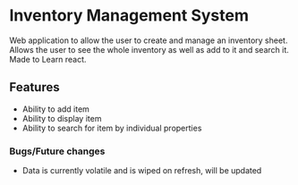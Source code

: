 # Inventory Management System

Web application to allow the user to create and manage an inventory sheet. Allows the user to see the whole inventory as well as add to it and search it.  
Made to Learn react.

## Features

- Ability to add item
- Ability to display item
- Ability to search for item by individual properties

### Bugs/Future changes

- Data is currently volatile and is wiped on refresh, will be updated
